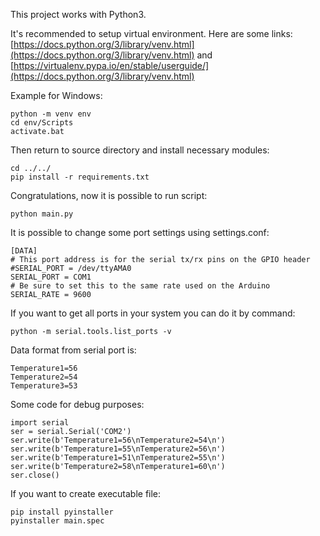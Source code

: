 This project works with Python3.

It's recommended to setup virtual environment. Here are some links:
[https://docs.python.org/3/library/venv.html](https://docs.python.org/3/library/venv.html) and 
[https://virtualenv.pypa.io/en/stable/userguide/](https://docs.python.org/3/library/venv.html)

Example for Windows:

```
python -m venv env
cd env/Scripts
activate.bat
```

Then return to source directory and install necessary modules:

```
cd ../../
pip install -r requirements.txt
```

Congratulations, now it is possible to run script:

```
python main.py
```

It is possible to change some port settings using settings.conf:

 ```
[DATA]
# This port address is for the serial tx/rx pins on the GPIO header
#SERIAL_PORT = /dev/ttyAMA0
SERIAL_PORT = COM1
# Be sure to set this to the same rate used on the Arduino
SERIAL_RATE = 9600
```

If you want to get all ports in your system you can do it by command:

 ```
python -m serial.tools.list_ports -v
 ```
 
Data format from serial port is:
```
Temperature1=56
Temperature2=54
Temperature3=53
```
 
Some code for debug purposes:
```
import serial
ser = serial.Serial('COM2')
ser.write(b'Temperature1=56\nTemperature2=54\n')
ser.write(b'Temperature1=55\nTemperature2=56\n')
ser.write(b'Temperature1=51\nTemperature2=55\n')
ser.write(b'Temperature2=58\nTemperature1=60\n')
ser.close()   
```

If you want to create executable file:
```
pip install pyinstaller
pyinstaller main.spec
```
